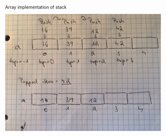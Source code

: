 Array implementation of stack

![Note](https://github.com/Hunor85/C_Sharp-Algorithms_and_Data_Structures/blob/master/4.Stack_and_Queue/Array_Implementation/Notes/Note.JPG)

